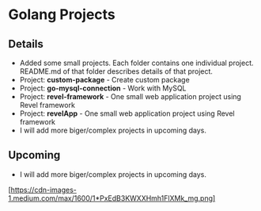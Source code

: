 # Golang Projects

## Details

  * Added some small projects. Each folder contains one individual project. README.md of that folder describes details of that project.
  * Project: **custom-package** - Create custom package  
  * Project: **go-mysql-connection** - Work with MySQL
  * Project: **revel-framework** - One small web application project using Revel framework 
  * Project: **revelApp** - One small web application project using Revel framework
  * I will add more biger/complex projects in upcoming days.
  
## Upcoming

 * I will add more biger/complex projects in upcoming days.

[https://cdn-images-1.medium.com/max/1600/1*PxEdB3KWXXHmh1FlXMk_mg.png]
